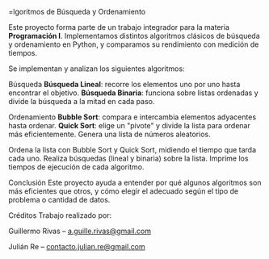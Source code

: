 =lgoritmos de Búsqueda y Ordenamiento

Este proyecto forma parte de un trabajo integrador para la materia **Programación I**. Implementamos distintos algoritmos clásicos de búsqueda y ordenamiento en Python, y comparamos su rendimiento con medición de tiempos.

Se implementan y analizan los siguientes algoritmos:

Búsqueda
**Búsqueda Lineal**: recorre los elementos uno por uno hasta encontrar el objetivo.
**Búsqueda Binaria**: funciona sobre listas ordenadas y divide la búsqueda a la mitad en cada paso.

Ordenamiento
**Bubble Sort**: compara e intercambia elementos adyacentes hasta ordenar.
**Quick Sort**: elige un "pivote" y divide la lista para ordenar más eficientemente.
Genera una lista de números aleatorios.

Ordena la lista con Bubble Sort y Quick Sort, midiendo el tiempo que tarda cada uno.
Realiza búsquedas (lineal y binaria) sobre la lista.
Imprime los tiempos de ejecución de cada algoritmo.

Conclusión
Este proyecto ayuda a entender por qué algunos algoritmos son más eficientes que otros, y cómo elegir el adecuado según el tipo de problema o cantidad de datos.

Créditos
Trabajo realizado por:

Guillermo Rivas – a.guille.rivas@gmail.com

Julián Re – contacto.julian.re@gmail.com
